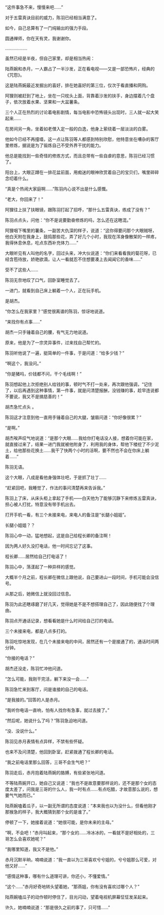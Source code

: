 “这件事急不来，慢慢来吧……”

对于五雷真诀目前的威力，陈羽已经相当满意了。

如今，自己总算有了一门纯输出的强力手段。

圆通禅师，你在天有灵，我谢谢你。

………………

虽然已经是半夜，但自己家里，却是相当热闹：

陆燕婉和赤月，一人霸占了一半沙发，正在看电视——又是一部恐怖片，经典的《咒怨》。

这是陆燕婉最近发掘出的喜好，排在她喜好的第三位，仅次于看直播和网购。

阿狸则被赶到了地上，坐在一只枕头上面，背靠着沙发的扶手，身边摆着几个盘子，依次放着水果、坚果和一大盆薯条。

三个人正在热烈的讨论着电影剧情，每当电影中恐怖镜头出现时，三人就一起大笑起来……

在房间另一角，坐着如老僧入定一般的白逸，他身上萦绕着一层淡淡的白雾。

他如今已经不再撞墙，这一点让陈羽等人都感到特别欣慰，他特意坐在嘈杂的客厅里修炼，据说是为了锻炼自己不受外界干扰的能力。

他总是能找到一些奇怪的修炼方式，而且总带有一些自虐的意思，陈羽已经习惯了。

阳台上，大眼正蹲在一排花盆前面，用痴迷的眼神欣赏着自己的宝贝们，嘴里碎碎念叨着什么。

“真是个热闹大家庭啊……”陈羽内心说不出是什么感慨。

“老大，你回来了！”

阿狸往上扶了扶眼镜，跟陈羽打起了招呼，“那什么五雷真诀，练成了没有？”

陈羽点点头，问他：“你不是说要勤奋修炼的吗，怎么还在这瞎混。”

阿狸咽下嘴里的薯条，一副苦大仇深的样子，说道：“这你得要问那个大眼贼呀，他白天附在我身上，鼓捣那些花，弄了好几个小时，我现在浑身像散架的一样疼，我得休息休息，吃点东西补充体力……”

大眼听见有人叫他的名字，回过头来，冲大伙说道：“你们来看看我的菊花呀，已经含苞待放，娇艳欲滴，让人一看就忍不住想要凑上去闻闻它的香味……”

受不了这些人……

陈羽无奈地叹了口气，回卧室睡觉去了。

一进门，就看到自己床上躺着一个人，正在玩手机。

是胡杰。

“你怎么在我家里？”感觉很离谱的陈羽，惊讶地说道。

“来找你有点事……”

胡杰一只手锤着自己的腰，有气无力地说道。

原来，他是为了一宗灵异事件，过来找自己帮忙的。

陈羽听他说了一遍，挺简单的一件事，于是问道：“给多少钱？”

“啊这个，我没问。”

“你是猪吗，价钱都不问，干个毛线啊！”

陈羽想起他上次拒绝别人给钱的事，顿时气不打一处来，再次跟他强调，“记住了，以后再遇到这种事情，第一件事，就是问清楚报酬，没钱赚的事，趁早连说都不要说，我又不是搞慈善的！”

胡杰急忙点头 。

陈羽这才注意到他一直用手锤着自己的大腿，皱眉问道：“你好像很累？”

“是啊。”

胡杰唉声叹气地说道：“是那个大眼……我给你打电话没人接，想着你可能在家，就直接过来了，结果一进门我就被他附身了，利用我的身体，帮他下楼挖了不少泥土，给他那些花换土……我干了快两个小时的活啊，要不然也不会在你床上躺着……”

陈羽无语。

这个大眼，八成是看他身强体壮吧，于是抓了壮丁……

“赶紧回吧，我睡觉了，作法的事问清楚再来告诉我。”

陈羽上了床，从床头柜上拿起了手机——白天他为了能够沉静下来修炼五雷真诀，担心被人打扰，特意没有带手机出去。

打开手机一看，有三个未接来电，来电人的备注是“长腿小姐姐”。

长腿小姐姐？？

陈羽心中一动，猛地想起，这是自己给程长卿的备注啊！

因为两人好久没打电话，他一时间忘记了这事。

程长卿……居然给自己打电话了！

陈羽心中，荡漾起了一种异样的感觉。

大概半个月之前，程长卿在微信上跟他说，自己要进山一段时间，手机可能会没信号。

从那之后，她微信上就没回过信息。

陈羽为此还瞎琢磨了好几天，觉得她是不是不想搭理自己了，因此随便找了个理由。

陈羽点开通话记录，想看看她是什么时间给自己打的电话。

三个未接来电，都是八点多打的。

陈羽吃惊地发现，在几个未接来电的中间，居然还有一个是接通了的，通话时间两分钟。

“你接的电话？”

胡杰还没走，陈羽忙冲他问道。

“怎么可能，我刚干完活，躺下来没一会……”

陈羽急忙来到客厅，问是谁接的自己的电话。

“是我接的。”回答的人是赤月。

“我听你电话一直响，怕有人找你有急事，就过去接了。”

“然后呢，她说什么了吗？”陈羽急迫地问道。

“没、没说什么。”

陈羽见赤月表情有点异样，不禁有些怀疑。

也来不及问清楚，他回到卧室，赶紧拨通了程长卿的电话。

“我之前电话里那么回答，三哥不会生气吧？”

陈羽走后，赤月抱着陆燕婉的胳膊，有些紧张地问道。

不等陆燕婉开口，她自己又说道：“我也不是故意要那样说的，还不是那个女的态度太差了，问我是三哥的什么人，我一时有点……有点吃醋，才故意那么说的，想要气气她而已。”

陆燕婉嗑着瓜子，以一副无所谓的态度说道：“本来我也以为没什么，但看他刚才那猴急的样子，我大概猜到那个女的是谁了。”

停顿了一下，她接着说道：“她很可能，是你未来的主母。”

“啊，不会吧！”赤月叫起来，“那个女的……冷冰冰的，一看就不是好相处的，三哥怎么会喜欢她呢？”

“我哪里知道，我又不是他。”

赤月沉默半晌，喃喃说道：“我一直以为三哥喜欢兮兮姐的，兮兮姐那么可爱，对他又好……”

“感情这种事，哪有什么道理可讲，你还小，不懂爱情。”

“这个……”赤月好奇地转头望着她，“那燕姐，你有没有喜欢过哪个人？”

陆燕婉嗑瓜子的动作顿时停住了，目光闪动，望着电视机屏幕怔怔发呆起来。

许久，她喃喃说道：“那是很久之前的事了，只可惜……”
